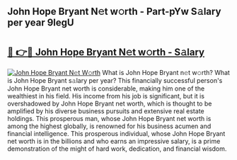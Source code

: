 ## John Hope Bryant N𝚎t w𝚘rth - Part-pYw S𝚊lary per year 9legU

# <h2><a href="http://gc1xoif.nevu.top/?p=John+Hope+Bryant">🔗 👉🔴 John Hope Bryant N𝚎t w𝚘rth - S𝚊lary</a></h2>

[![John Hope Bryant N𝚎t W𝚘rth](https://i.imgur.com/Oavwk0R.jpeg)](http://gc1xoif.nevu.top/?p=John+Hope+Bryant)
What is John Hope Bryant n𝚎t w𝚘rth? What is John Hope Bryant s𝚊lary per year?
This financially successful person's John Hope Bryant net worth is considerable, making him one of the wealthiest in his field. His income from his job is significant, but it is overshadowed by John Hope Bryant net worth, which is thought to be amplified by his diverse business pursuits and extensive real estate holdings. This prosperous man, whose John Hope Bryant net worth is among the highest globally, is renowned for his business acumen and financial intelligence. This prosperous individual, whose John Hope Bryant net worth is in the billions and who earns an impressive salary, is a prime demonstration of the might of hard work, dedication, and financial wisdom.
